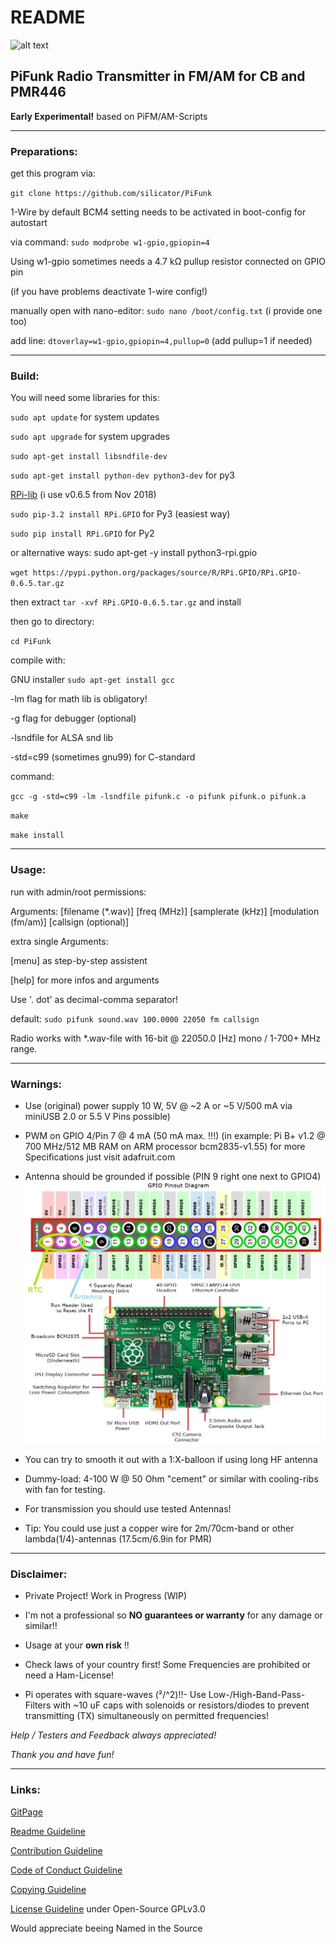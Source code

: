 # README

![alt text](https://raw.githubusercontent.com/silicator/PiFunk/master/docs/favicon.ico "Logo PiFunk")

## PiFunk Radio Transmitter in FM/AM for CB and PMR446 

**Early Experimental!**
based on PiFM/AM-Scripts 
___

### Preparations:

get this program via: 

`git clone https://github.com/silicator/PiFunk`

1-Wire by default BCM4 setting needs to be activated in boot-config for autostart

via command: `sudo modprobe w1-gpio,gpiopin=4`

Using w1-gpio sometimes needs a 4.7 kΩ pullup resistor connected on GPIO pin 

(if you have problems deactivate 1-wire config!)

manually open with nano-editor: `sudo nano /boot/config.txt` (i provide one too)

add line: `dtoverlay=w1-gpio,gpiopin=4,pullup=0` (add pullup=1 if needed)
___

### Build:

You will need some libraries for this:

`sudo apt update` for system updates

`sudo apt upgrade` for system upgrades

`sudo apt-get install libsndfile-dev`

`sudo apt-get install python-dev python3-dev` for py3

[RPi-lib](https://pypi.org/project/RPi.GPIO/) (i use v0.6.5 from Nov 2018)

`sudo pip-3.2 install RPi.GPIO` for Py3 (easiest way)

`sudo pip install RPi.GPIO` for Py2

or alternative ways: sudo apt-get -y install python3-rpi.gpio

`wget https://pypi.python.org/packages/source/R/RPi.GPIO/RPi.GPIO-0.6.5.tar.gz`

then extract `tar -xvf RPi.GPIO-0.6.5.tar.gz` and install

then go to directory:

`cd PiFunk`

compile with:

GNU installer `sudo apt-get install gcc`

-lm flag for math lib is obligatory!

-g flag for debugger (optional)

-lsndfile for ALSA snd lib

-std=c99 (sometimes gnu99) for C-standard 

command:

`gcc -g -std=c99 -lm -lsndfile pifunk.c -o pifunk pifunk.o pifunk.a`

`make`

`make install`
___

### Usage:

run with admin/root permissions:

Arguments: [filename (*.wav)] [freq (MHz)] [samplerate (kHz)] [modulation (fm/am)] [callsign (optional)] 

extra single Arguments:

[menu] as step-by-step assistent

[help] for more infos and arguments

Use '. dot' as decimal-comma separator! 

default: `sudo pifunk sound.wav 100.0000 22050 fm callsign`

Radio works with *.wav-file with 16-bit @ 22050.0 [Hz] mono / 1-700+ MHz range.
___

### Warnings:

- Use (original) power supply 10 W, 5V @ ~2 A or ~5 V/500 mA via miniUSB 2.0 or 5.5 V Pins possible)

- PWM on GPIO 4/Pin 7 @ 4 mA (50 mA max. !!!)
(in example: Pi B+ v1.2 @ 700 MHz/512 MB RAM on ARM processor bcm2835-v1.55)
for more Specifications just visit adafruit.com

- Antenna should be grounded if possible (PIN 9 right one next to GPIO4)![Pinout](docs/pinout-gpio-pib+.jpg)

- You can try to smooth it out with a 1:X-balloon if using long HF antenna

- Dummy-load: 4-100 W @ 50 Ohm "cement" or similar with cooling-ribs with fan for testing.

- For transmission you should use tested Antennas! 

- Tip: You could use just a copper wire for 2m/70cm-band or other lambda(1/4)-antennas (17.5cm/6.9in for PMR)
___

### Disclaimer:

- Private Project! Work in Progress (WIP)

- I'm not a professional so **NO guarantees or warranty** for any damage or similar!!

- Usage at your **own risk** !!

- Check laws of your country first! Some Frequencies are prohibited or need a Ham-License!

- Pi operates with square-waves (²/^2)!!- Use Low-/High-Band-Pass-Filters with ~10 uF caps 
with solenoids or resistors/diodes to prevent transmitting (TX) simultaneously on permitted frequencies!

*Help / Testers and Feedback always appreciated!*

*Thank you and have fun!*
___

### Links:

[GitPage](https://silicator.github.io/PiFunk/)

[Readme Guideline](README.md)

[Contribution Guideline](docs/CONTRIBUTING.md)

[Code of Conduct Guideline](docs/CODE_OF_CONDUCT.md)

[Copying Guideline](docs/COPYING.md)

[License Guideline](LICENSE.md) under Open-Source GPLv3.0

Would appreciate beeing Named in the Source
